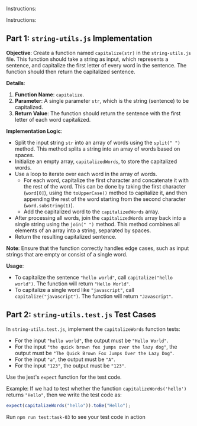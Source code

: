 Instructions:

Instructions:

## Part 1: `string-utils.js` Implementation

**Objective**: Create a function named `capitalize(str)` in the `string-utils.js` file. This function should take a string as input, which represents a sentence, and capitalize the first letter of every word in the sentence. The function should then return the capitalized sentence.

**Details**:

1. **Function Name**: `capitalize`.
2. **Parameter**: A single parameter `str`, which is the string (sentence) to be capitalized.
3. **Return Value**: The function should return the sentence with the first letter of each word capitalized.

**Implementation Logic**:

- Split the input string `str` into an array of words using the `split(" ")` method. This method splits a string into an array of words based on spaces.
- Initialize an empty array, `capitalizedWords`, to store the capitalized words.
- Use a loop to iterate over each word in the array of words.
  - For each word, capitalize the first character and concatenate it with the rest of the word. This can be done by taking the first character (`word[0]`), using the `toUpperCase()` method to capitalize it, and then appending the rest of the word starting from the second character (`word.substring(1)`).
  - Add the capitalized word to the `capitalizedWords` array.
- After processing all words, join the `capitalizedWords` array back into a single string using the `join(" ")` method. This method combines all elements of an array into a string, separated by spaces.
- Return the resulting capitalized sentence.

**Note**: Ensure that the function correctly handles edge cases, such as input strings that are empty or consist of a single word.

**Usage**:

- To capitalize the sentence `"hello world"`, call `capitalize("hello world")`. The function will return `"Hello World"`.
- To capitalize a single word like `"javascript"`, call `capitalize("javascript")`. The function will return `"Javascript"`.

## Part 2: `string-utils.test.js` Test Cases

In `string-utils.test.js`, implement the `capitalizeWords` function tests:

- For the input `"hello world"`, the output must be `"Hello World"`.
- For the input `"the quick brown fox jumps over the lazy dog"`, the output must be `"The Quick Brown Fox Jumps Over the Lazy Dog"`.
- For the input `"a"`, the output must be `"A"`.
- For the input `"123"`, the output must be `"123"`.

Use the jest's `expect` function for the test code.

Example:
If we had to test whether the function `capitalizeWords('hello')` returns `"Hello"`, then we write the test code as:

```js
expect(capitalizeWords("hello")).toBe("Hello");
```

Run `npm run test:task-03` to see your test code in action
